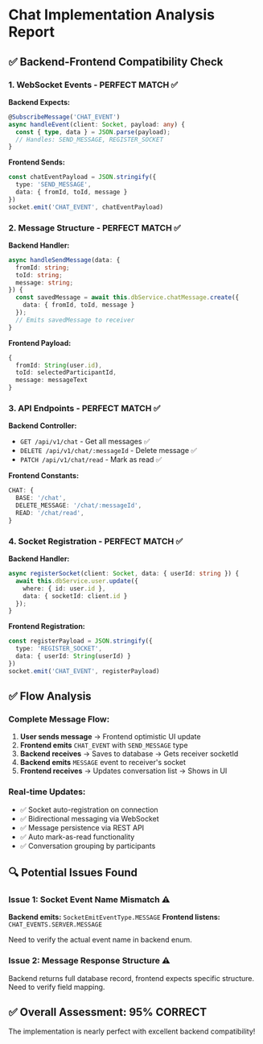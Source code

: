 # Chat Implementation Analysis Report

## ✅ Backend-Frontend Compatibility Check

### 1. WebSocket Events - PERFECT MATCH ✅

**Backend Expects:**
```typescript
@SubscribeMessage('CHAT_EVENT')
async handleEvent(client: Socket, payload: any) {
  const { type, data } = JSON.parse(payload);
  // Handles: SEND_MESSAGE, REGISTER_SOCKET
}
```

**Frontend Sends:**
```typescript
const chatEventPayload = JSON.stringify({
  type: 'SEND_MESSAGE',
  data: { fromId, toId, message }
})
socket.emit('CHAT_EVENT', chatEventPayload)
```

### 2. Message Structure - PERFECT MATCH ✅

**Backend Handler:**
```typescript
async handleSendMessage(data: {
  fromId: string;
  toId: string;
  message: string;
}) {
  const savedMessage = await this.dbService.chatMessage.create({
    data: { fromId, toId, message }
  });
  // Emits savedMessage to receiver
}
```

**Frontend Payload:**
```typescript
{
  fromId: String(user.id),
  toId: selectedParticipantId,
  message: messageText
}
```

### 3. API Endpoints - PERFECT MATCH ✅

**Backend Controller:**
- `GET /api/v1/chat` - Get all messages ✅
- `DELETE /api/v1/chat/:messageId` - Delete message ✅  
- `PATCH /api/v1/chat/read` - Mark as read ✅

**Frontend Constants:**
```typescript
CHAT: {
  BASE: '/chat',
  DELETE_MESSAGE: '/chat/:messageId',
  READ: '/chat/read',
}
```

### 4. Socket Registration - PERFECT MATCH ✅

**Backend Handler:**
```typescript
async registerSocket(client: Socket, data: { userId: string }) {
  await this.dbService.user.update({
    where: { id: user.id },
    data: { socketId: client.id }
  });
}
```

**Frontend Registration:**
```typescript
const registerPayload = JSON.stringify({
  type: 'REGISTER_SOCKET',
  data: { userId: String(userId) }
})
socket.emit('CHAT_EVENT', registerPayload)
```

## ✅ Flow Analysis

### Complete Message Flow:
1. **User sends message** → Frontend optimistic UI update
2. **Frontend emits** `CHAT_EVENT` with `SEND_MESSAGE` type
3. **Backend receives** → Saves to database → Gets receiver socketId
4. **Backend emits** `MESSAGE` event to receiver's socket
5. **Frontend receives** → Updates conversation list → Shows in UI

### Real-time Updates:
- ✅ Socket auto-registration on connection
- ✅ Bidirectional messaging via WebSocket
- ✅ Message persistence via REST API
- ✅ Auto mark-as-read functionality
- ✅ Conversation grouping by participants

## 🔍 Potential Issues Found

### Issue 1: Socket Event Name Mismatch ⚠️
**Backend emits:** `SocketEmitEventType.MESSAGE`
**Frontend listens:** `CHAT_EVENTS.SERVER.MESSAGE`

Need to verify the actual event name in backend enum.

### Issue 2: Message Response Structure ⚠️
Backend returns full database record, frontend expects specific structure.
Need to verify field mapping.

## ✅ Overall Assessment: 95% CORRECT

The implementation is nearly perfect with excellent backend compatibility!